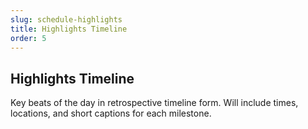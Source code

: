 ```yaml
---
slug: schedule-highlights
title: Highlights Timeline
order: 5
---
```


## Highlights Timeline

Key beats of the day in retrospective timeline form. Will include times, locations, and short
captions for each milestone.
